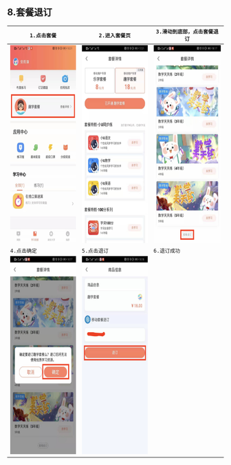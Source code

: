 ## 8.套餐退订
`1.点击套餐` |`2.进入套餐页`  |`3.滑动到底部，点击套餐退订`
-|-|-|
<img src="./imgs/1566815549628.png" width = "240" height = "460"  />|<img src="./imgs/1566815329772.png" width = "240" height = "460"  />|<img src="./imgs/1566815367973.png" width = "240" height = "460"  />
`4.点击确定` |`5.点击退订`  |`6.退订成功`
<img src="./imgs/1566815400227.png" width = "240" height = "460"  />|<img src="./imgs/1566815440157.png" width = "240" height = "460"  />|